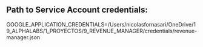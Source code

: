 ## Path to Service Account credentials:

GOOGLE_APPLICATION_CREDENTIALS=/Users/nicolasfornasari/OneDrive/19_ALPHALABS/1_PROYECTOS/9_REVENUE_MANAGER/credentials/revenue-manager.json